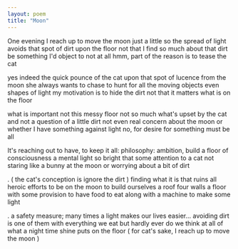 ```yaml
---
layout: poem
title: "Moon"
---
```


One evening I reach up to move the moon
just a little so the spread of light
avoids that spot of dirt upon the floor
not that I find so much about that dirt
be something I'd object to not at all
hmm, part of the reason is to  tease the cat

yes indeed the quick pounce of the cat
upon that spot of lucence from the moon
she always wants to chase to hunt for all
the moving objects even shapes of light
my motivation is to hide the dirt
not that it matters what is on the floor

what is important not this messy floor
not so much what's upset by the cat
and not a question of a little dirt
not even real concern about the moon
or whether I have something against light
no, for desire for something must be all

It's reaching out to have, to keep it all:
philosophy: ambition, build a floor
of consciousness a mental light
so bright that some attention to a cat
not staring like a bunny at the moon
or worrying about a bit of dirt

.
        	( the cat's conception is ignore the dirt )
	finding what it is that ruins all
	heroic efforts to be on the moon
     	to build ourselves a roof
			four walls a floor
	with some provision to have food to eat
	along with a machine to make some light

.
	a safety measure; many times a light
	makes our lives easier... avoiding dirt
	is one of them with everything we eat
	but hardly ever do we think at all
	of what a night time shine
			puts on the floor
	( for cat's sake, I reach up
			to move the moon )
